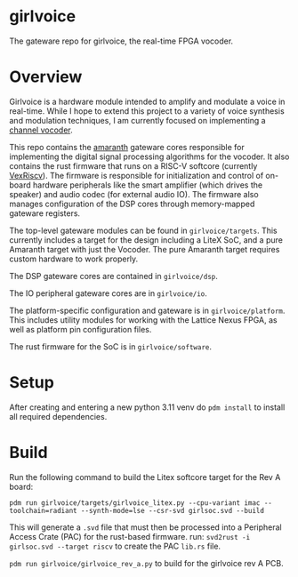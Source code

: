 # girlvoice

The gateware repo for girlvoice, the real-time FPGA vocoder.

# Overview

Girlvoice is a hardware module intended to amplify and modulate a voice in real-time. While I hope to extend this project to a variety of voice synthesis and modulation techniques, I am currently focused on implementing a [channel vocoder](https://en.wikipedia.org/wiki/Vocoder).

This repo contains the [amaranth](https://github.com/amaranth-lang/amaranth) gateware cores responsible for implementing the digital signal processing algorithms for the vocoder. It also contains the rust firmware that runs on a RISC-V softcore (currently [VexRiscv](https://github.com/SpinalHDL/VexRiscv)). The firmware is responsible for initialization and control of on-board hardware peripherals like the smart amplifier (which drives the speaker) and audio codec (for external audio IO). The firmware also manages configuration of the DSP cores through memory-mapped gateware registers.

The top-level gateware modules can be found in `girlvoice/targets`. This currently includes a target for the design including a LiteX SoC, and a pure Amaranth target with just the Vocoder.
The pure Amaranth target requires custom hardware to work properly.

The DSP gateware cores are contained in `girlvoice/dsp`.

The IO peripheral gateware cores are in `girlvoice/io`.

The platform-specific configuration and gateware is in `girlvoice/platform`. This includes utility modules for working with the Lattice Nexus FPGA, as well as platform pin configuration files.

The rust firmware for the SoC is in `girlvoice/software`.

# Setup
After creating and entering a new python 3.11 venv do `pdm install` to install all required dependencies.

# Build

Run the following command to build the Litex softcore target for the Rev A board:
```
pdm run girlvoice/targets/girlvoice_litex.py --cpu-variant imac --toolchain=radiant --synth-mode=lse --csr-svd girlsoc.svd --build
```

This will generate a `.svd` file that must then be processed into a Peripheral Access Crate (PAC) for the rust-based firmware.
run: `svd2rust -i girlsoc.svd --target riscv` to create the PAC `lib.rs` file.


`pdm run girlvoice/girlvoice_rev_a.py` to build for the girlvoice rev A PCB.

